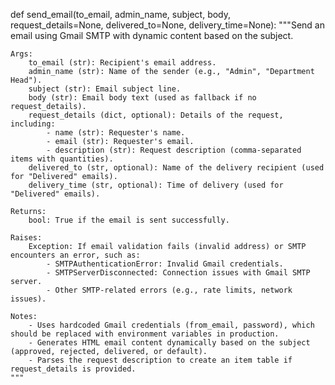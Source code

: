 def send_email(to_email, admin_name, subject, body, request_details=None, delivered_to=None, delivery_time=None):
    """Send an email using Gmail SMTP with dynamic content based on the subject.

    Args:
        to_email (str): Recipient's email address.
        admin_name (str): Name of the sender (e.g., "Admin", "Department Head").
        subject (str): Email subject line.
        body (str): Email body text (used as fallback if no request_details).
        request_details (dict, optional): Details of the request, including:
            - name (str): Requester's name.
            - email (str): Requester's email.
            - description (str): Request description (comma-separated items with quantities).
        delivered_to (str, optional): Name of the delivery recipient (used for "Delivered" emails).
        delivery_time (str, optional): Time of delivery (used for "Delivered" emails).

    Returns:
        bool: True if the email is sent successfully.

    Raises:
        Exception: If email validation fails (invalid address) or SMTP encounters an error, such as:
            - SMTPAuthenticationError: Invalid Gmail credentials.
            - SMTPServerDisconnected: Connection issues with Gmail SMTP server.
            - Other SMTP-related errors (e.g., rate limits, network issues).

    Notes:
        - Uses hardcoded Gmail credentials (from_email, password), which should be replaced with environment variables in production.
        - Generates HTML email content dynamically based on the subject (approved, rejected, delivered, or default).
        - Parses the request description to create an item table if request_details is provided.
    """